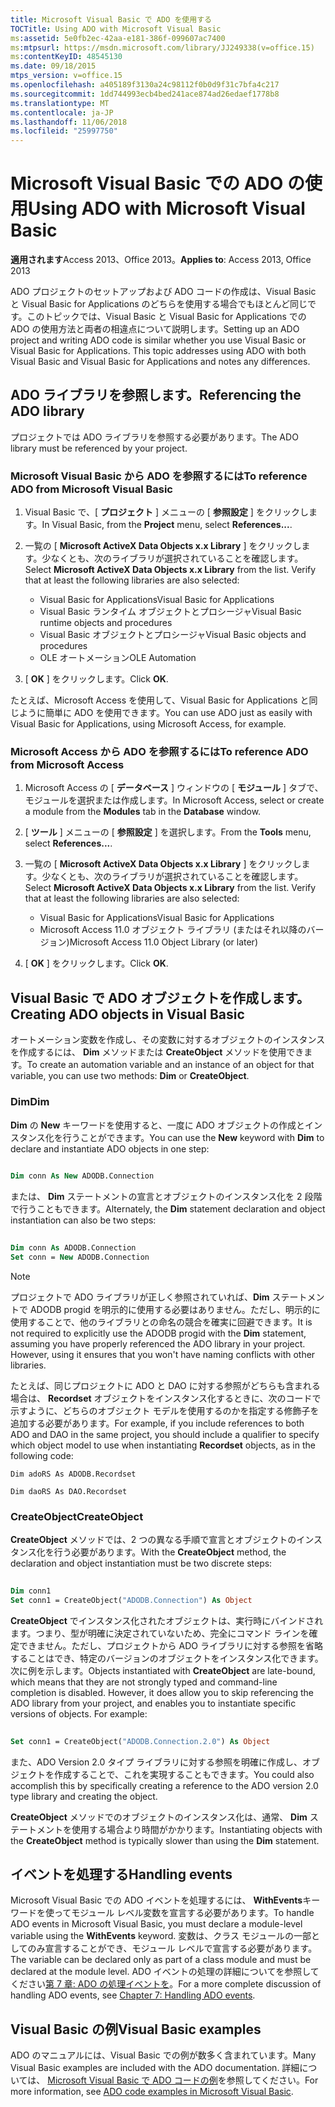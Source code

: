 ```yaml
---
title: Microsoft Visual Basic で ADO を使用する
TOCTitle: Using ADO with Microsoft Visual Basic
ms:assetid: 5e0fb2ec-42aa-e181-386f-099607ac7400
ms:mtpsurl: https://msdn.microsoft.com/library/JJ249338(v=office.15)
ms:contentKeyID: 48545130
ms.date: 09/18/2015
mtps_version: v=office.15
ms.openlocfilehash: a405189f3130a24c98112f0b0d9f31c7bfa4c217
ms.sourcegitcommit: 1dd744993ecb4bed241ace874ad26edaef1778b8
ms.translationtype: MT
ms.contentlocale: ja-JP
ms.lasthandoff: 11/06/2018
ms.locfileid: "25997750"
---
```

# <a name="using-ado-with-microsoft-visual-basic"></a><span data-ttu-id="23ac9-102">Microsoft Visual Basic での ADO の使用</span><span class="sxs-lookup"><span data-stu-id="23ac9-102">Using ADO with Microsoft Visual Basic</span></span>

<span data-ttu-id="23ac9-103">**適用されます**Access 2013、Office 2013。</span><span class="sxs-lookup"><span data-stu-id="23ac9-103">**Applies to**: Access 2013, Office 2013</span></span>

<span data-ttu-id="23ac9-p101">ADO プロジェクトのセットアップおよび ADO コードの作成は、Visual Basic と Visual Basic for Applications のどちらを使用する場合でもほとんど同じです。このトピックでは、Visual Basic と Visual Basic for Applications での ADO の使用方法と両者の相違点について説明します。</span><span class="sxs-lookup"><span data-stu-id="23ac9-p101">Setting up an ADO project and writing ADO code is similar whether you use Visual Basic or Visual Basic for Applications. This topic addresses using ADO with both Visual Basic and Visual Basic for Applications and notes any differences.</span></span>

## <a name="referencing-the-ado-library"></a><span data-ttu-id="23ac9-106">ADO ライブラリを参照します。</span><span class="sxs-lookup"><span data-stu-id="23ac9-106">Referencing the ADO library</span></span>

<span data-ttu-id="23ac9-107">プロジェクトでは ADO ライブラリを参照する必要があります。</span><span class="sxs-lookup"><span data-stu-id="23ac9-107">The ADO library must be referenced by your project.</span></span>

### <a name="to-reference-ado-from-microsoft-visual-basic"></a><span data-ttu-id="23ac9-108">Microsoft Visual Basic から ADO を参照するには</span><span class="sxs-lookup"><span data-stu-id="23ac9-108">To reference ADO from Microsoft Visual Basic</span></span>

1. <span data-ttu-id="23ac9-109">Visual Basic で、[ **プロジェクト** ] メニューの [ **参照設定** ] をクリックします。</span><span class="sxs-lookup"><span data-stu-id="23ac9-109">In Visual Basic, from the **Project** menu, select **References...**.</span></span>

2. <span data-ttu-id="23ac9-p102">一覧の [ **Microsoft ActiveX Data Objects x.x Library** ] をクリックします。少なくとも、次のライブラリが選択されていることを確認します。</span><span class="sxs-lookup"><span data-stu-id="23ac9-p102">Select **Microsoft ActiveX Data Objects x.x Library** from the list. Verify that at least the following libraries are also selected:</span></span>
   
   - <span data-ttu-id="23ac9-112">Visual Basic for Applications</span><span class="sxs-lookup"><span data-stu-id="23ac9-112">Visual Basic for Applications</span></span>
   - <span data-ttu-id="23ac9-113">Visual Basic ランタイム オブジェクトとプロシージャ</span><span class="sxs-lookup"><span data-stu-id="23ac9-113">Visual Basic runtime objects and procedures</span></span>
   - <span data-ttu-id="23ac9-114">Visual Basic オブジェクトとプロシージャ</span><span class="sxs-lookup"><span data-stu-id="23ac9-114">Visual Basic objects and procedures</span></span>
   - <span data-ttu-id="23ac9-115">OLE オートメーション</span><span class="sxs-lookup"><span data-stu-id="23ac9-115">OLE Automation</span></span>

3. <span data-ttu-id="23ac9-116">[ **OK** ] をクリックします。</span><span class="sxs-lookup"><span data-stu-id="23ac9-116">Click **OK**.</span></span>

<span data-ttu-id="23ac9-117">たとえば、Microsoft Access を使用して、Visual Basic for Applications と同じように簡単に ADO を使用できます。</span><span class="sxs-lookup"><span data-stu-id="23ac9-117">You can use ADO just as easily with Visual Basic for Applications, using Microsoft Access, for example.</span></span>

### <a name="to-reference-ado-from-microsoft-access"></a><span data-ttu-id="23ac9-118">Microsoft Access から ADO を参照するには</span><span class="sxs-lookup"><span data-stu-id="23ac9-118">To reference ADO from Microsoft Access</span></span>

1. <span data-ttu-id="23ac9-119">Microsoft Access の [ **データベース** ] ウィンドウの [ **モジュール** ] タブで、モジュールを選択または作成します。</span><span class="sxs-lookup"><span data-stu-id="23ac9-119">In Microsoft Access, select or create a module from the **Modules** tab in the **Database** window.</span></span>

2. <span data-ttu-id="23ac9-120">[ **ツール** ] メニューの [ **参照設定** ] を選択します。</span><span class="sxs-lookup"><span data-stu-id="23ac9-120">From the **Tools** menu, select **References...**.</span></span>

3. <span data-ttu-id="23ac9-p103">一覧の [ **Microsoft ActiveX Data Objects x.x Library** ] をクリックします。少なくとも、次のライブラリが選択されていることを確認します。</span><span class="sxs-lookup"><span data-stu-id="23ac9-p103">Select **Microsoft ActiveX Data Objects x.x Library** from the list. Verify that at least the following libraries are also selected:</span></span>
    
   - <span data-ttu-id="23ac9-123">Visual Basic for Applications</span><span class="sxs-lookup"><span data-stu-id="23ac9-123">Visual Basic for Applications</span></span>
   - <span data-ttu-id="23ac9-124">Microsoft Access 11.0 オブジェクト ライブラリ (またはそれ以降のバージョン)</span><span class="sxs-lookup"><span data-stu-id="23ac9-124">Microsoft Access 11.0 Object Library (or later)</span></span>

4. <span data-ttu-id="23ac9-125">[ **OK** ] をクリックします。</span><span class="sxs-lookup"><span data-stu-id="23ac9-125">Click **OK**.</span></span>

## <a name="creating-ado-objects-in-visual-basic"></a><span data-ttu-id="23ac9-126">Visual Basic で ADO オブジェクトを作成します。</span><span class="sxs-lookup"><span data-stu-id="23ac9-126">Creating ADO objects in Visual Basic</span></span>

<span data-ttu-id="23ac9-127">オートメーション変数を作成し、その変数に対するオブジェクトのインスタンスを作成するには、 **Dim** メソッドまたは **CreateObject** メソッドを使用できます。</span><span class="sxs-lookup"><span data-stu-id="23ac9-127">To create an automation variable and an instance of an object for that variable, you can use two methods: **Dim** or **CreateObject**.</span></span>

### <a name="dim"></a><span data-ttu-id="23ac9-128">Dim</span><span class="sxs-lookup"><span data-stu-id="23ac9-128">Dim</span></span>

<span data-ttu-id="23ac9-129">**Dim** の **New** キーワードを使用すると、一度に ADO オブジェクトの作成とインスタンス化を行うことができます。</span><span class="sxs-lookup"><span data-stu-id="23ac9-129">You can use the **New** keyword with **Dim** to declare and instantiate ADO objects in one step:</span></span>

```vb 
 
Dim conn As New ADODB.Connection 
```

<span data-ttu-id="23ac9-130">または、 **Dim** ステートメントの宣言とオブジェクトのインスタンス化を 2 段階で行うこともできます。</span><span class="sxs-lookup"><span data-stu-id="23ac9-130">Alternately, the **Dim** statement declaration and object instantiation can also be two steps:</span></span>

```vb 
 
Dim conn As ADODB.Connection 
Set conn = New ADODB.Connection 
```

> [!NOTE]
> <span data-ttu-id="23ac9-p104">プロジェクトで ADO ライブラリが正しく参照されていれば、**Dim** ステートメントで ADODB progid を明示的に使用する必要はありません。ただし、明示的に使用することで、他のライブラリとの命名の競合を確実に回避できます。</span><span class="sxs-lookup"><span data-stu-id="23ac9-p104">It is not required to explicitly use the ADODB progid with the **Dim** statement, assuming you have properly referenced the ADO library in your project. However, using it ensures that you won't have naming conflicts with other libraries.</span></span>
> 
> <span data-ttu-id="23ac9-133">たとえば、同じプロジェクトに ADO と DAO に対する参照がどちらも含まれる場合は、 **Recordset** オブジェクトをインスタンス化するときに、次のコードで示すように、どちらのオブジェクト モデルを使用するのかを指定する修飾子を追加する必要があります。</span><span class="sxs-lookup"><span data-stu-id="23ac9-133">For example, if you include references to both ADO and DAO in the same project, you should include a qualifier to specify which object model to use when instantiating **Recordset** objects, as in the following code:</span></span>  
> 
> `Dim adoRS As ADODB.Recordset`  
>   
> `Dim daoRS As DAO.Recordset`

### <a name="createobject"></a><span data-ttu-id="23ac9-134">CreateObject</span><span class="sxs-lookup"><span data-stu-id="23ac9-134">CreateObject</span></span>

<span data-ttu-id="23ac9-135">**CreateObject** メソッドでは、2 つの異なる手順で宣言とオブジェクトのインスタンス化を行う必要があります。</span><span class="sxs-lookup"><span data-stu-id="23ac9-135">With the **CreateObject** method, the declaration and object instantiation must be two discrete steps:</span></span>

```vb 
 
Dim conn1 
Set conn1 = CreateObject("ADODB.Connection") As Object 
```

<span data-ttu-id="23ac9-p105">**CreateObject** でインスタンス化されたオブジェクトは、実行時にバインドされます。つまり、型が明確に決定されていないため、完全にコマンド ラインを確定できません。ただし、プロジェクトから ADO ライブラリに対する参照を省略することはでき、特定のバージョンのオブジェクトをインスタンス化できます。次に例を示します。</span><span class="sxs-lookup"><span data-stu-id="23ac9-p105">Objects instantiated with **CreateObject** are late-bound, which means that they are not strongly typed and command-line completion is disabled. However, it does allow you to skip referencing the ADO library from your project, and enables you to instantiate specific versions of objects. For example:</span></span>

```vb 
 
Set conn1 = CreateObject("ADODB.Connection.2.0") As Object 
```

<span data-ttu-id="23ac9-139">また、ADO Version 2.0 タイプ ライブラリに対する参照を明確に作成し、オブジェクトを作成することで、これを実現することもできます。</span><span class="sxs-lookup"><span data-stu-id="23ac9-139">You could also accomplish this by specifically creating a reference to the ADO version 2.0 type library and creating the object.</span></span>

<span data-ttu-id="23ac9-140">**CreateObject** メソッドでのオブジェクトのインスタンス化は、通常、 **Dim** ステートメントを使用する場合より時間がかかります。</span><span class="sxs-lookup"><span data-stu-id="23ac9-140">Instantiating objects with the **CreateObject** method is typically slower than using the **Dim** statement.</span></span>

## <a name="handling-events"></a><span data-ttu-id="23ac9-141">イベントを処理する</span><span class="sxs-lookup"><span data-stu-id="23ac9-141">Handling events</span></span>

<span data-ttu-id="23ac9-142">Microsoft Visual Basic での ADO イベントを処理するには、 **WithEvents**キーワードを使ってモジュール レベル変数を宣言する必要があります。</span><span class="sxs-lookup"><span data-stu-id="23ac9-142">To handle ADO events in Microsoft Visual Basic, you must declare a module-level variable using the **WithEvents** keyword.</span></span> <span data-ttu-id="23ac9-143">変数は、クラス モジュールの一部としてのみ宣言することができ、モジュール レベルで宣言する必要があります。</span><span class="sxs-lookup"><span data-stu-id="23ac9-143">The variable can be declared only as part of a class module and must be declared at the module level.</span></span> <span data-ttu-id="23ac9-144">ADO イベントの処理の詳細についてを参照してください[第 7 章: ADO の処理イベントを](chapter-7-handling-ado-events.md)。</span><span class="sxs-lookup"><span data-stu-id="23ac9-144">For a more complete discussion of handling ADO events, see [Chapter 7: Handling ADO events](chapter-7-handling-ado-events.md).</span></span>

## <a name="visual-basic-examples"></a><span data-ttu-id="23ac9-145">Visual Basic の例</span><span class="sxs-lookup"><span data-stu-id="23ac9-145">Visual Basic examples</span></span>

<span data-ttu-id="23ac9-146">ADO のマニュアルには、Visual Basic での例が数多く含まれています。</span><span class="sxs-lookup"><span data-stu-id="23ac9-146">Many Visual Basic examples are included with the ADO documentation.</span></span> <span data-ttu-id="23ac9-147">詳細については、 [Microsoft Visual Basic で ADO コードの例](ado-code-examples-in-microsoft-visual-basic.md)を参照してください。</span><span class="sxs-lookup"><span data-stu-id="23ac9-147">For more information, see [ADO code examples in Microsoft Visual Basic](ado-code-examples-in-microsoft-visual-basic.md).</span></span>

